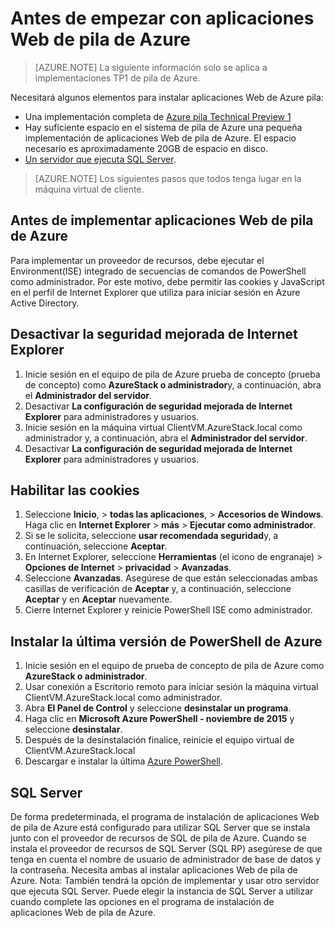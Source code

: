 <properties
    pageTitle="Pila de Azure servicio App Technical Preview 1 antes de comenzar a | Microsoft Azure"
    description="Pasos para completar antes de implementar aplicaciones Web de pila de Azure"
    services="azure-stack"
    documentationCenter=""
    authors="apwestgarth"
    manager="stefsch"
    editor=""/>

<tags
    ms.service="azure-stack"
    ms.workload="app-service"
    ms.tgt_pltfrm="na"
    ms.devlang="na"
    ms.topic="article"
    ms.date="09/26/2016"
    ms.author="anwestg"/>
    
# <a name="before-you-get-started-with-azure-stack-web-apps"></a>Antes de empezar con aplicaciones Web de pila de Azure

> [AZURE.NOTE] La siguiente información solo se aplica a implementaciones TP1 de pila de Azure.

Necesitará algunos elementos para instalar aplicaciones Web de Azure pila:

- Una implementación completa de [Azure pila Technical Preview 1](azure-stack-run-powershell-script.md)
- Hay suficiente espacio en el sistema de pila de Azure una pequeña implementación de aplicaciones Web de pila de Azure.  El espacio necesario es aproximadamente 20GB de espacio en disco.
- [Un servidor que ejecuta SQL Server](#SQL-Server).

>[AZURE.NOTE] Los siguientes pasos que todos tenga lugar en la máquina virtual de cliente.

## <a name="before-you-deploy-azure-stack-web-apps"></a>Antes de implementar aplicaciones Web de pila de Azure

Para implementar un proveedor de recursos, debe ejecutar el Environment(ISE) integrado de secuencias de comandos de PowerShell como administrador. Por este motivo, debe permitir las cookies y JavaScript en el perfil de Internet Explorer que utiliza para iniciar sesión en Azure Active Directory.

## <a name="turn-off-internet-explorer-enhanced-security"></a>Desactivar la seguridad mejorada de Internet Explorer

1.  Inicie sesión en el equipo de pila de Azure prueba de concepto (prueba de concepto) como **AzureStack o administrador**y, a continuación, abra el **Administrador del servidor**.
2.  Desactivar **La configuración de seguridad mejorada de Internet Explorer** para administradores y usuarios.
3.  Inicie sesión en la máquina virtual ClientVM.AzureStack.local como administrador y, a continuación, abra el **Administrador del servidor**.
4.  Desactivar **La configuración de seguridad mejorada de Internet Explorer** para administradores y usuarios.

## <a name="enable-cookies"></a>Habilitar las cookies

1.  Seleccione **Inicio**, > **todas las aplicaciones**, > **Accesorios de Windows**. Haga clic en **Internet Explorer** > **más** > **Ejecutar como administrador**.
2.  Si se le solicita, seleccione **usar recomendada seguridad**y, a continuación, seleccione **Aceptar**.
3.  En Internet Explorer, seleccione **Herramientas** (el icono de engranaje) > **Opciones de Internet** > **privacidad** > **Avanzadas**.
4.  Seleccione **Avanzadas**. Asegúrese de que están seleccionadas ambas casillas de verificación de **Aceptar** y, a continuación, seleccione **Aceptar** y en **Aceptar** nuevamente.
5.  Cierre Internet Explorer y reinicie PowerShell ISE como administrador.

## <a name="install-the-latest-version-of-azure-powershell"></a>Instalar la última versión de PowerShell de Azure

1.  Inicie sesión en el equipo de prueba de concepto de pila de Azure como **AzureStack o administrador**.
2.  Usar conexión a Escritorio remoto para iniciar sesión la máquina virtual ClientVM.AzureStack.local como administrador.
3.  Abra **El Panel de Control** y seleccione **desinstalar un programa**. 
4.  Haga clic en **Microsoft Azure PowerShell - noviembre de 2015** y seleccione **desinstalar**.
5.  Después de la desinstalación finalice, reinicie el equipo virtual de ClientVM.AzureStack.local
6.  Descargar e instalar la última [Azure PowerShell](http://aka.ms/azstackpsh).


## <a name="sql-server"></a>SQL Server

De forma predeterminada, el programa de instalación de aplicaciones Web de pila de Azure está configurado para utilizar SQL Server que se instala junto con el proveedor de recursos de SQL de pila de Azure. Cuando se instala el proveedor de recursos de SQL Server (SQL RP) asegúrese de que tenga en cuenta el nombre de usuario de administrador de base de datos y la contraseña. Necesita ambas al instalar aplicaciones Web de pila de Azure.
Nota: También tendrá la opción de implementar y usar otro servidor que ejecuta SQL Server. Puede elegir la instancia de SQL Server a utilizar cuando complete las opciones en el programa de instalación de aplicaciones Web de pila de Azure.
